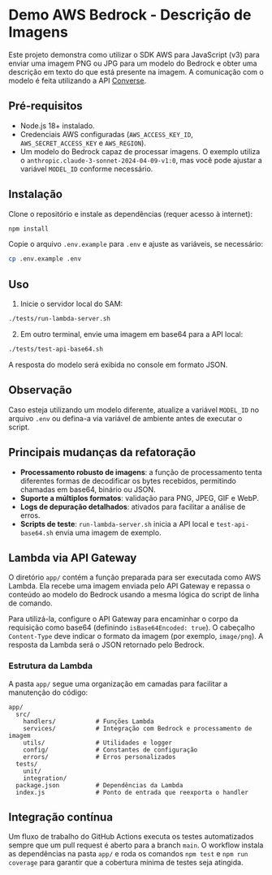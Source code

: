 # Demo AWS Bedrock - Descrição de Imagens

Este projeto demonstra como utilizar o SDK AWS para JavaScript (v3) para enviar uma imagem PNG ou JPG para um modelo do Bedrock e obter uma descrição em texto do que está presente na imagem.
A comunicação com o modelo é feita utilizando a API [Converse](https://docs.aws.amazon.com/bedrock/latest/APIReference/API_runtime_Converse.html).

## Pré‑requisitos

- Node.js 18+ instalado.
- Credenciais AWS configuradas (`AWS_ACCESS_KEY_ID`, `AWS_SECRET_ACCESS_KEY` e `AWS_REGION`).
- Um modelo do Bedrock capaz de processar imagens. O exemplo utiliza o `anthropic.claude-3-sonnet-2024-04-09-v1:0`, mas você pode ajustar a variável `MODEL_ID` conforme necessário.

## Instalação

Clone o repositório e instale as dependências (requer acesso à internet):

```bash
npm install
```

Copie o arquivo `.env.example` para `.env` e ajuste as variáveis, se necessário:

```bash
cp .env.example .env
```

## Uso

1. Inicie o servidor local do SAM:

```bash
./tests/run-lambda-server.sh
```

2. Em outro terminal, envie uma imagem em base64 para a API local:

```bash
./tests/test-api-base64.sh
```

A resposta do modelo será exibida no console em formato JSON.

## Observação

Caso esteja utilizando um modelo diferente, atualize a variável `MODEL_ID` no arquivo `.env` ou defina-a via variável de ambiente antes de executar o script.

## Principais mudanças da refatoração

- **Processamento robusto de imagens**: a função de processamento tenta diferentes formas de decodificar os bytes recebidos, permitindo chamadas em base64, binário ou JSON.
- **Suporte a múltiplos formatos**: validação para PNG, JPEG, GIF e WebP.
- **Logs de depuração detalhados**: ativados para facilitar a análise de erros.
- **Scripts de teste**: `run-lambda-server.sh` inicia a API local e `test-api-base64.sh` envia uma imagem de exemplo.

## Lambda via API Gateway

O diretório `app/` contém a função preparada para ser executada como AWS
Lambda. Ela recebe uma imagem enviada pelo API Gateway e repassa o conteúdo ao
modelo do Bedrock usando a mesma lógica do script de linha de comando.

Para utilizá-la, configure o API Gateway para encaminhar o corpo da requisição
como base64 (definindo `isBase64Encoded: true`). O cabeçalho `Content-Type`
deve indicar o formato da imagem (por exemplo, `image/png`). A resposta da
Lambda será o JSON retornado pelo Bedrock.

### Estrutura da Lambda

A pasta `app/` segue uma organização em camadas para facilitar a manutenção do código:

```
app/
  src/
    handlers/           # Funções Lambda
    services/           # Integração com Bedrock e processamento de imagem
    utils/              # Utilidades e logger
    config/             # Constantes de configuração
    errors/             # Erros personalizados
  tests/
    unit/
    integration/
  package.json          # Dependências da Lambda
  index.js              # Ponto de entrada que reexporta o handler
```

## Integração contínua

Um fluxo de trabalho do GitHub Actions executa os testes automatizados
sempre que um pull request é aberto para a branch `main`. O workflow
instala as dependências na pasta `app/` e roda os comandos `npm test`
e `npm run coverage` para garantir que a cobertura mínima de testes seja
atingida.
